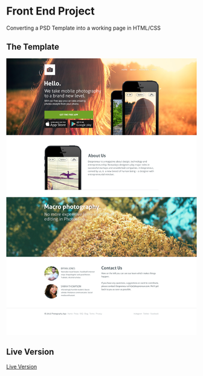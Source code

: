 # Front End Project
Converting a PSD Template into a working page in HTML/CSS

## The Template
![template](https://github.com/MAshrafM/PSD_IndexPage/blob/master/template.jpg)

## Live Version
[Live Version](https://mashrafm.github.io/PSD_IndexPage/)